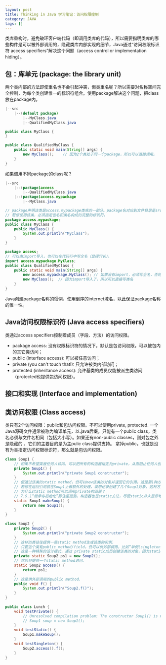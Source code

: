 ```yaml
---
layout: post
title: Thinking in Java 学习笔记：访问权限控制
category: JAVA
tags: []
---
```


类库重构时，避免破环客户端代码（即调用类库的代码），所以需要指明类库的哪些构件是可以被外部调用的，隐藏类库内部实现的细节，Java通过“访问权限标识符 access specifiers”解决这个问题（access control or implementation hiding）。

## 包：库单元 (package: the library unit)
两个类内部的方法即使重名也不会引起冲突，但类重名呢？所以需要对名称空间完全控制，为每个类创建惟一的标识符组合。使用package解决这个问题，把class放在package内。

``` Java
|--src
    |--(default package)
        |--MyClass.java
        |--QualifiedMyClass.java

public class MyClass {
}

public class QualifiedMyClass {
    public static void main(String[] args) {
        new MyClass();    // 因为2个类处于同一个package，所以可以直接调用。
    }
}
```

如果调用不同package的class呢？

``` Java
|--src
    |--(package)access
        |--QualifiedMyClass.java
    |--(package)access.mypackage
        |--MyClass.java

// package声明该类是access.mypackage类库的一部分。package名对应到文件目录是src/access/mypackage.
// 若想使用该类，必须指定包名和类名构成的完整的标识符。
package access.mypackage;
public class MyClass {
    public MyClass() {
        System.out.println("MyClass");
    }
}

package access;
// 可以由import导入，也可以在代码行中写全名（显得冗长）。
import access.mypackage.MyClass;
public class QualifiedMyClass {
    public static void main(String[] args) {
        new access.mypackage.MyClass(); // 如果没有import，必须写全名，否则cannot be resolved to a type
        new MyClass();  // 因为import导入了，所以可以直接写类名
    }
}
```

Java创建package名称的惯例，使用倒序的internet域名，以此保证package名称的惟一性。

## Java访问权限标识符 (Java access specifiers)
类通过access specifiers控制着成员（字段、方法）的访问权限。

- package access: 没有权限标识符的情况下，默认是包访问权限，可以被包内的其它类访问；
- public (interface access): 可以被任意访问；
- private (you can't touch that!): 只允许被类内部访问；
- protected (inheritance access): 允许基类的成员仅能被派生类访问（protected也提供包访问权限）。

## 接口和实现 (Interface and implementation)

## 类访问权限 (Class access)
类只有2个访问权限：public和包访问权限。不可以使用private, protected.
一个Java源码文件通常被称为编译单元，以.java后缀，只能有一个public class，类名必须与文件名相同（包括大小写）。如果还有non-public classes，则对包之外是隐藏的 ，它们的主要目的是为主pulic class提供支持。
拿掉public，也就是没有为类指定访问权限标识符，那么就是包访问权限。

``` Java
class Soup1 {
    // 如果不希望类被任何人访问，可以把所有的构造器指定为private，从而阻止任何人创建该类的对象。
    private Soup1() {
        System.out.println("private Soup1 constructor");
    }
    // 但通过该类的static method，仍可以new该类的对象并返回它的引用。这是第1种方法。
    // 若想在返回引用前在Soup1上做额外的处理，或想记录创建了几个Soup1对象，这种方法很有用处。
    // 为什么static method可以调用private构造器？
    // 7.9.1“继承与初始化”脚注里提到，构造器也是static方法，尽管static并未显示地写出。
    static Soup1 makeSoup() {
        return new Soup1();
    }
}
 
class Soup2 {
    private Soup2() {
        System.out.println("private Soup2 constructor");
    }
    // 这样的类往往提供一些static method生成该类的实例，
    // 只要这个类有public method/field，仍可以供外部调用，比如“单例(singleton)”, 这是第2种方法：
    // 这是一种特殊的设计模式，通过 private static成员创建该类的对象，因为static，所以只能创建一个对象，
    private static Soup2 ps1 = new Soup2();
    // 然后只提供一个static method访问。
    static Soup2 access() {
        return ps1;
    }
    // 这是供外部调用的public method.
    public void f() {
        System.out.println("Soup2.f()");
    }
}
 
public class Lunch {
    void testPrivate() {
        // Unresolved compilation problem: The constructor Soup1() is not visible.
        // Soup1 soup = new Soup1();
    }
    void testStatic() {
        Soup1.makeSoup();
    }
    void testSingleton() {
        Soup2.access().f();
    }
}
```
 
